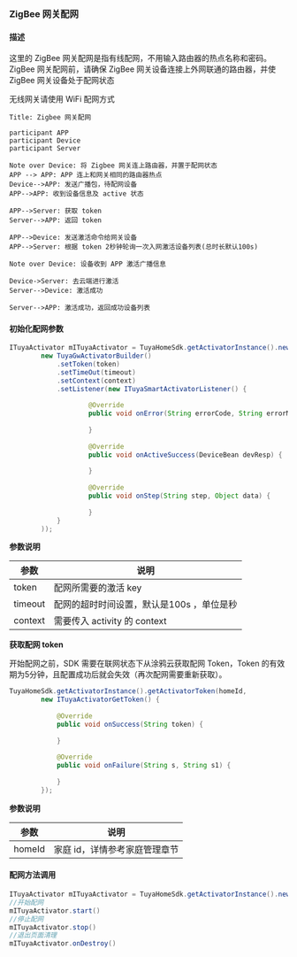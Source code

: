 ### ZigBee 网关配网

#### 描述

这里的 ZigBee 网关配网是指有线配网，不用输入路由器的热点名称和密码。
ZigBee 网关配网前，请确保 ZigBee 网关设备连接上外网联通的路由器，并使 ZigBee 网关设备处于配网状态

无线网关请使用 WiFi 配网方式

```sequence
Title: Zigbee 网关配网

participant APP
participant Device
participant Server

Note over Device: 将 Zigbee 网关连上路由器，并置于配网状态
APP --> APP: APP 连上和网关相同的路由器热点
Device-->APP: 发送广播包，待配网设备
APP-->APP: 收到设备信息及 active 状态

APP-->Server: 获取 token
Server-->APP: 返回 token

APP-->Device: 发送激活命令给网关设备
APP-->Server: 根据 token 2秒钟轮询一次入网激活设备列表(总时长默认100s)

Note over Device: 设备收到 APP 激活广播信息

Device->Server: 去云端进行激活
Server-->Device: 激活成功

Server-->APP: 激活成功，返回成功设备列表

```

#### 初始化配网参数

```java
ITuyaActivator mITuyaActivator = TuyaHomeSdk.getActivatorInstance().newGwActivator(
        new TuyaGwActivatorBuilder()
            .setToken(token)
            .setTimeOut(timeout)
            .setContext(context)
            .setListener(new ITuyaSmartActivatorListener() {
                
                    @Override
                    public void onError(String errorCode, String errorMsg) {
                        
                    }
                    
                    @Override
                    public void onActiveSuccess(DeviceBean devResp) {
                        
                    }
                    
                    @Override
                    public void onStep(String step, Object data) {
                        
                    }
            }
        ));    
```
**参数说明**

| 参数         | 说明 |
| ------------ | -------------------------- |
| token           | 配网所需要的激活 key |
| timeout         | 配网的超时时间设置，默认是100s ，单位是秒|
| context         | 需要传入 activity 的 context |

**获取配网 token**

开始配网之前，SDK 需要在联网状态下从涂鸦云获取配网 Token，Token 的有效期为5分钟，且配置成功后就会失效（再次配网需要重新获取）。

```java
TuyaHomeSdk.getActivatorInstance().getActivatorToken(homeId, 
        new ITuyaActivatorGetToken() {
        
            @Override
            public void onSuccess(String token) {
            
            }
            
            @Override
            public void onFailure(String s, String s1) {
            
            }
        });
```
**参数说明**

| 参数         | 说明 |
| ------------ | -------------------------- |
| homeId          | 家庭 id，详情参考家庭管理章节 |

#### 配网方法调用

```java
ITuyaActivator mITuyaActivator = TuyaHomeSdk.getActivatorInstance().newGwActivator(builder);
//开始配网
mITuyaActivator.start()
//停止配网
mITuyaActivator.stop()
//退出页面清理
mITuyaActivator.onDestroy()
```


